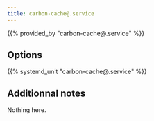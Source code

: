 ```yaml
---
title: carbon-cache@.service
---
```


{{% provided_by "carbon-cache@.service" %}}

## Options

{{% systemd_unit "carbon-cache@.service" %}}

## Additionnal notes

Nothing here.